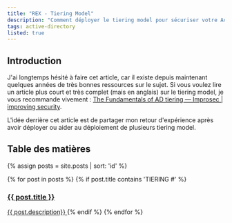 ```yaml
---
title: "REX - Tiering Model"
description: "Comment déployer le tiering model pour sécuriser votre Active Directory"
tags: active-directory
listed: true
---
```


## Introduction

J'ai longtemps hésité à faire cet article, car il existe depuis maintenant quelques années de très bonnes ressources sur le sujet. Si vous voulez lire un article plus court et très complet (mais en anglais) sur le tiering model, je vous recommande vivement : [The Fundamentals of AD tiering — Improsec \| improving security](https://blog.improsec.com/tech-blog/the-fundamentals-of-ad-tiering).

L'idée derrière cet article est de partager mon retour d'expérience après avoir déployer ou aider au déploiement de plusieurs tiering model.

## Table des matières

{% assign posts = site.posts | sort: 'id' %}
<div class="summary">
  {% for post in posts %}
    {% if post.title contains 'TIERING #' %}
      <a href="{{ post.id }}">
          <h3>{{ post.title }}</h3>
          <span>{{ post.description}}</span>
      </a>
    {% endif %}
  {% endfor %}
</div>
